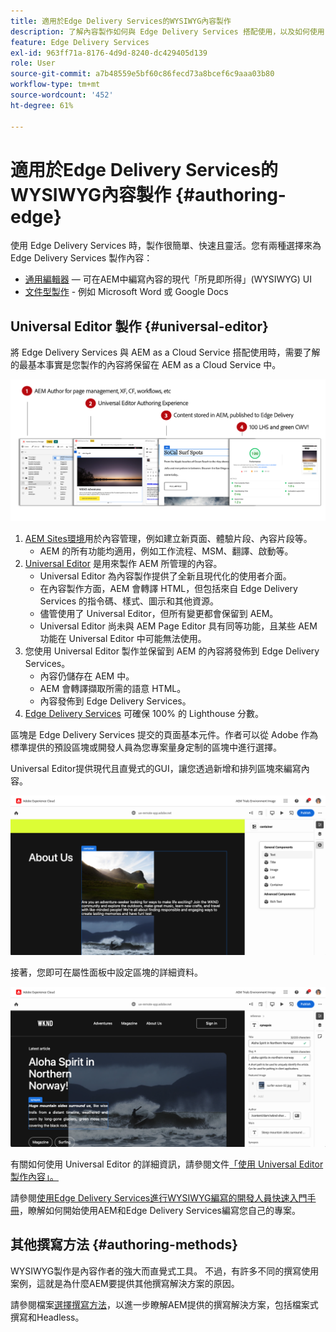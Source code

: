```yaml
---
title: 適用於Edge Delivery Services的WYSIWYG內容製作
description: 了解內容製作如何與 Edge Delivery Services 搭配使用，以及如何使用 Edge Delivery Services 製作 AEM 內容。
feature: Edge Delivery Services
exl-id: 963ff71a-8176-4d9d-8240-dc429405d139
role: User
source-git-commit: a7b48559e5bf60c86fecd73a8bcef6c9aaa03b80
workflow-type: tm+mt
source-wordcount: '452'
ht-degree: 61%

---
```



# 適用於Edge Delivery Services的WYSIWYG內容製作 {#authoring-edge}

使用 Edge Delivery Services 時，製作很簡單、快速且靈活。您有兩種選擇來為 Edge Delivery Services 製作內容：

* [通用編輯器](#universal-editor) — 可在AEM中編寫內容的現代「所見即所得」(WYSIWYG) UI
* [文件型製作](#document-based) - 例如 Microsoft Word 或 Google Docs

## Universal Editor 製作 {#universal-editor}

將 Edge Delivery Services 與 AEM as a Cloud Service 搭配使用時，需要了解的最基本事實是您製作的內容將保留在 AEM as a Cloud Service 中。

![WYSIWYG製作如何搭配Edge Delivery Services使用](assets/how-aem-edge-works.png)

1. [AEM Sites環境](/help/sites-cloud/authoring/quick-start.md)用於內容管理，例如建立新頁面、體驗片段、內容片段等。
   * AEM 的所有功能均適用，例如工作流程、MSM、翻譯、啟動等。
1. [Universal Editor](/help/sites-cloud/authoring/universal-editor/authoring.md) 是用來製作 AEM 所管理的內容。
   * Universal Editor 為內容製作提供了全新且現代化的使用者介面。
   * 在內容製作方面，AEM 會轉譯 HTML，但包括來自 Edge Delivery Services 的指令碼、樣式、圖示和其他資源。
   * 儘管使用了 Universal Editor，但所有變更都會保留到 AEM。
   * Universal Editor 尚未與 AEM Page Editor 具有同等功能，且某些 AEM 功能在 Universal Editor 中可能無法使用。
1. 您使用 Universal Editor 製作並保留到 AEM 的內容將發佈到 Edge Delivery Services。
   * 內容仍儲存在 AEM 中。
   * AEM 會轉譯擷取所需的語意 HTML。
   * 內容發佈到 Edge Delivery Services。
1. [Edge Delivery Services](/help/edge/developer/keeping-it-100.md) 可確保 100% 的 Lighthouse 分數。

區塊是 Edge Delivery Services 提交的頁面基本元件。作者可以從 Adob&#x200B;&#x200B;e 作為標準提供的預設區塊或開發人員為您專案量身定制的區塊中進行選擇。

Universal Editor提供現代且直覺式的GUI，讓您透過新增和排列區塊來編寫內容。

![在通用編輯器中新增及排列區塊](assets/blocks.png)

接著，您即可在屬性面板中設定區塊的詳細資料。

![設定區塊屬性](assets/block-properties.png)

有關如何使用 Universal Editor 的詳細資訊，請參閱文件[「使用 Universal Editor 製作內容」。](/help/sites-cloud/authoring/universal-editor/authoring.md)

請參閱[使用Edge Delivery Services進行WYSIWYG編寫的開發人員快速入門手冊](/help/edge/wysiwyg-authoring/edge-dev-getting-started.md)，瞭解如何開始使用AEM和Edge Delivery Services編寫您自己的專案。

## 其他撰寫方法  {#authoring-methods}

WYSIWYG製作是內容作者的強大而直覺式工具。 不過，有許多不同的撰寫使用案例，這就是為什麼AEM要提供其他撰寫解決方案的原因。

請參閱檔案[選擇撰寫方法](/help/edge/authoring-methods.md)，以進一步瞭解AEM提供的撰寫解決方案，包括檔案式撰寫和Headless。
